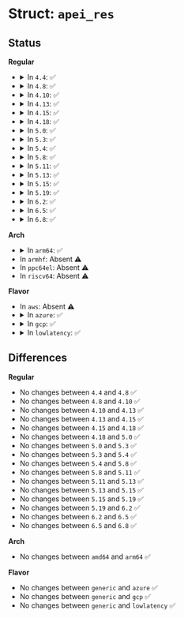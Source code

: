 # Struct: <code>apei_res</code>

## Status
<b>Regular</b>
<ul>
<li>
<details>
<summary>In <code>4.4</code>: ✅</summary>

```c
struct apei_res {
    struct list_head list;
    long unsigned int start;
    long unsigned int end;
};
```
</details>
</li>
<li>
<details>
<summary>In <code>4.8</code>: ✅</summary>

```c
struct apei_res {
    struct list_head list;
    long unsigned int start;
    long unsigned int end;
};
```
</details>
</li>
<li>
<details>
<summary>In <code>4.10</code>: ✅</summary>

```c
struct apei_res {
    struct list_head list;
    long unsigned int start;
    long unsigned int end;
};
```
</details>
</li>
<li>
<details>
<summary>In <code>4.13</code>: ✅</summary>

```c
struct apei_res {
    struct list_head list;
    long unsigned int start;
    long unsigned int end;
};
```
</details>
</li>
<li>
<details>
<summary>In <code>4.15</code>: ✅</summary>

```c
struct apei_res {
    struct list_head list;
    long unsigned int start;
    long unsigned int end;
};
```
</details>
</li>
<li>
<details>
<summary>In <code>4.18</code>: ✅</summary>

```c
struct apei_res {
    struct list_head list;
    long unsigned int start;
    long unsigned int end;
};
```
</details>
</li>
<li>
<details>
<summary>In <code>5.0</code>: ✅</summary>

```c
struct apei_res {
    struct list_head list;
    long unsigned int start;
    long unsigned int end;
};
```
</details>
</li>
<li>
<details>
<summary>In <code>5.3</code>: ✅</summary>

```c
struct apei_res {
    struct list_head list;
    long unsigned int start;
    long unsigned int end;
};
```
</details>
</li>
<li>
<details>
<summary>In <code>5.4</code>: ✅</summary>

```c
struct apei_res {
    struct list_head list;
    long unsigned int start;
    long unsigned int end;
};
```
</details>
</li>
<li>
<details>
<summary>In <code>5.8</code>: ✅</summary>

```c
struct apei_res {
    struct list_head list;
    long unsigned int start;
    long unsigned int end;
};
```
</details>
</li>
<li>
<details>
<summary>In <code>5.11</code>: ✅</summary>

```c
struct apei_res {
    struct list_head list;
    long unsigned int start;
    long unsigned int end;
};
```
</details>
</li>
<li>
<details>
<summary>In <code>5.13</code>: ✅</summary>

```c
struct apei_res {
    struct list_head list;
    long unsigned int start;
    long unsigned int end;
};
```
</details>
</li>
<li>
<details>
<summary>In <code>5.15</code>: ✅</summary>

```c
struct apei_res {
    struct list_head list;
    long unsigned int start;
    long unsigned int end;
};
```
</details>
</li>
<li>
<details>
<summary>In <code>5.19</code>: ✅</summary>

```c
struct apei_res {
    struct list_head list;
    long unsigned int start;
    long unsigned int end;
};
```
</details>
</li>
<li>
<details>
<summary>In <code>6.2</code>: ✅</summary>

```c
struct apei_res {
    struct list_head list;
    long unsigned int start;
    long unsigned int end;
};
```
</details>
</li>
<li>
<details>
<summary>In <code>6.5</code>: ✅</summary>

```c
struct apei_res {
    struct list_head list;
    long unsigned int start;
    long unsigned int end;
};
```
</details>
</li>
<li>
<details>
<summary>In <code>6.8</code>: ✅</summary>

```c
struct apei_res {
    struct list_head list;
    long unsigned int start;
    long unsigned int end;
};
```
</details>
</li>
</ul>
<b>Arch</b>
<ul>
<li>
<details>
<summary>In <code>arm64</code>: ✅</summary>

```c
struct apei_res {
    struct list_head list;
    long unsigned int start;
    long unsigned int end;
};
```
</details>
</li>
<li>
In <code>armhf</code>: Absent ⚠️
</li>
<li>
In <code>ppc64el</code>: Absent ⚠️
</li>
<li>
In <code>riscv64</code>: Absent ⚠️
</li>
</ul>
<b>Flavor</b>
<ul>
<li>
In <code>aws</code>: Absent ⚠️
</li>
<li>
<details>
<summary>In <code>azure</code>: ✅</summary>

```c
struct apei_res {
    struct list_head list;
    long unsigned int start;
    long unsigned int end;
};
```
</details>
</li>
<li>
<details>
<summary>In <code>gcp</code>: ✅</summary>

```c
struct apei_res {
    struct list_head list;
    long unsigned int start;
    long unsigned int end;
};
```
</details>
</li>
<li>
<details>
<summary>In <code>lowlatency</code>: ✅</summary>

```c
struct apei_res {
    struct list_head list;
    long unsigned int start;
    long unsigned int end;
};
```
</details>
</li>
</ul>

## Differences
<b>Regular</b>
<ul>
<li>
No changes between <code>4.4</code> and <code>4.8</code> ✅
</li>
<li>
No changes between <code>4.8</code> and <code>4.10</code> ✅
</li>
<li>
No changes between <code>4.10</code> and <code>4.13</code> ✅
</li>
<li>
No changes between <code>4.13</code> and <code>4.15</code> ✅
</li>
<li>
No changes between <code>4.15</code> and <code>4.18</code> ✅
</li>
<li>
No changes between <code>4.18</code> and <code>5.0</code> ✅
</li>
<li>
No changes between <code>5.0</code> and <code>5.3</code> ✅
</li>
<li>
No changes between <code>5.3</code> and <code>5.4</code> ✅
</li>
<li>
No changes between <code>5.4</code> and <code>5.8</code> ✅
</li>
<li>
No changes between <code>5.8</code> and <code>5.11</code> ✅
</li>
<li>
No changes between <code>5.11</code> and <code>5.13</code> ✅
</li>
<li>
No changes between <code>5.13</code> and <code>5.15</code> ✅
</li>
<li>
No changes between <code>5.15</code> and <code>5.19</code> ✅
</li>
<li>
No changes between <code>5.19</code> and <code>6.2</code> ✅
</li>
<li>
No changes between <code>6.2</code> and <code>6.5</code> ✅
</li>
<li>
No changes between <code>6.5</code> and <code>6.8</code> ✅
</li>
</ul>
<b>Arch</b>
<ul>
<li>
No changes between <code>amd64</code> and <code>arm64</code> ✅
</li>
</ul>
<b>Flavor</b>
<ul>
<li>
No changes between <code>generic</code> and <code>azure</code> ✅
</li>
<li>
No changes between <code>generic</code> and <code>gcp</code> ✅
</li>
<li>
No changes between <code>generic</code> and <code>lowlatency</code> ✅
</li>
</ul>
